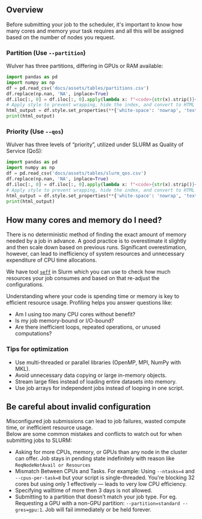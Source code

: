 ## Overview
Before submitting your job to the scheduler, it's important to know how many cores and memory your task requires and all this will be assigned based on the number of nodes you request.

### Partition (Use `--partition`)
Wulver has three partitions, differing in GPUs or RAM available:

```python exec="on"
import pandas as pd
import numpy as np
df = pd.read_csv('docs/assets/tables/partitions.csv')
df.replace(np.nan, 'NA', inplace=True)
df.iloc[:, 0] = df.iloc[:, 0].apply(lambda x: f"<code>{str(x).strip()}</code>")
# Apply style to prevent wrapping, hide the index, and convert to HTML
html_output = df.style.set_properties(**{'white-space': 'nowrap', 'text-align': 'left'}, subset=df.columns[0]).hide(axis='index').to_html()
print(html_output)
```

### Priority (Use `--qos`)
Wulver has three levels of “priority”, utilized under SLURM as Quality of Service (QoS):
```python exec="on"
import pandas as pd
import numpy as np
df = pd.read_csv('docs/assets/tables/slurm_qos.csv')
df.replace(np.nan, 'NA', inplace=True)
df.iloc[:, 0] = df.iloc[:, 0].apply(lambda x: f"<code>{str(x).strip()}</code>")
# Apply style to prevent wrapping, hide the index, and convert to HTML
html_output = df.style.set_properties(**{'white-space': 'nowrap', 'text-align': 'left'}, subset=df.columns[0]).hide(axis='index').to_html()
print(html_output)
```

## How many cores and memory do I need?
There is no deterministic method of finding the exact amount of memory needed by a job in advance. A good practice is to overestimate it slightly and then scale down based on previous runs. Significant overestimation, however, can lead to inefficiency of system resources and unnecessary expenditure of CPU time allocations.

We have tool [`seff`](../Running_jobs/managing-jobs.md/#seff-command) in Slurm which you can use to check how much resources your job consumes and based on that re-adjust the configurations.

Understanding where your code is spending time or memory is key to efficient resource usage. Profiling helps you answer questions like:

- Am I using too many CPU cores without benefit?
- Is my job memory-bound or I/O-bound?
- Are there inefficient loops, repeated operations, or unused computations?

### Tips for optimization
- Use multi-threaded or parallel libraries (OpenMP, MPI, NumPy with MKL).
- Avoid unnecessary data copying or large in-memory objects.
- Stream large files instead of loading entire datasets into memory.
- Use job arrays for independent jobs instead of looping in one script.


## Be careful about invalid configuration
Misconfigured job submissions can lead to job failures, wasted compute time, or inefficient resource usage.<br> 
Below are some common mistakes and conflicts to watch out for when submitting jobs to SLURM:

- Asking for more CPUs, memory, or GPUs than any node in the cluster can offer. Job stays in pending state indefinitely with reason like `ReqNodeNotAvail or Resources`
- Mismatch Between CPUs and Tasks. For example: Using `--ntasks=4` and `--cpus-per-task=8` but your script is single-threaded. You're blocking 32 cores but using only 1 effectively — leads to very low CPU efficiency.
- Specifying walltime of more then 3 days is not allowed. 
- Submitting to a partition that doesn’t match your job type. For eg. Requesting a GPU with a non-GPU partition: `--partition=standard --gres=gpu:1`. Job will fail immediately or be held forever.


